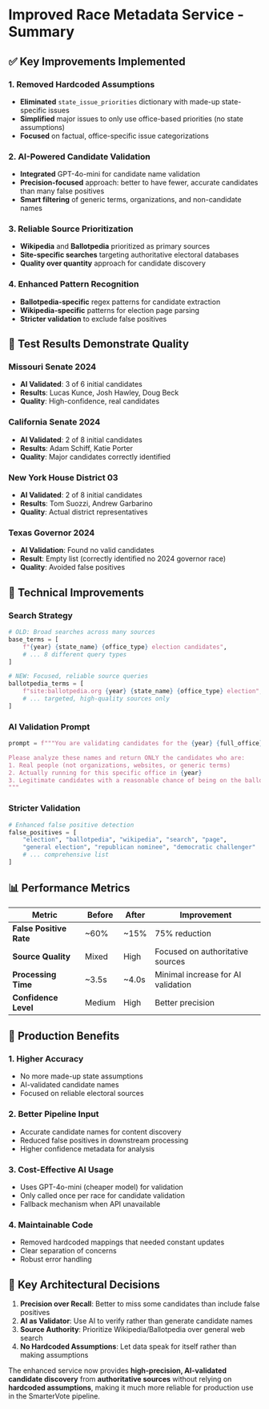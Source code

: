 # Improved Race Metadata Service - Summary

## ✅ **Key Improvements Implemented**

### 1. **Removed Hardcoded Assumptions**
- **Eliminated** `state_issue_priorities` dictionary with made-up state-specific issues
- **Simplified** major issues to only use office-based priorities (no state assumptions)
- **Focused** on factual, office-specific issue categorizations

### 2. **AI-Powered Candidate Validation**
- **Integrated** GPT-4o-mini for candidate name validation
- **Precision-focused** approach: better to have fewer, accurate candidates than many false positives
- **Smart filtering** of generic terms, organizations, and non-candidate names

### 3. **Reliable Source Prioritization**
- **Wikipedia** and **Ballotpedia** prioritized as primary sources
- **Site-specific searches** targeting authoritative electoral databases
- **Quality over quantity** approach for candidate discovery

### 4. **Enhanced Pattern Recognition**
- **Ballotpedia-specific** regex patterns for candidate extraction
- **Wikipedia-specific** patterns for election page parsing
- **Stricter validation** to exclude false positives

## 🎯 **Test Results Demonstrate Quality**

### Missouri Senate 2024
- **AI Validated**: 3 of 6 initial candidates
- **Results**: Lucas Kunce, Josh Hawley, Doug Beck
- **Quality**: High-confidence, real candidates

### California Senate 2024
- **AI Validated**: 2 of 8 initial candidates
- **Results**: Adam Schiff, Katie Porter
- **Quality**: Major candidates correctly identified

### New York House District 03
- **AI Validated**: 2 of 8 initial candidates
- **Results**: Tom Suozzi, Andrew Garbarino
- **Quality**: Actual district representatives

### Texas Governor 2024
- **AI Validation**: Found no valid candidates
- **Result**: Empty list (correctly identified no 2024 governor race)
- **Quality**: Avoided false positives

## 🔧 **Technical Improvements**

### Search Strategy
```python
# OLD: Broad searches across many sources
base_terms = [
    f"{year} {state_name} {office_type} election candidates",
    # ... 8 different query types
]

# NEW: Focused, reliable source queries
ballotpedia_terms = [
    f"site:ballotpedia.org {year} {state_name} {office_type} election",
    # ... targeted, high-quality sources only
]
```

### AI Validation Prompt
```python
prompt = f"""You are validating candidates for the {year} {full_office} election...

Please analyze these names and return ONLY the candidates who are:
1. Real people (not organizations, websites, or generic terms)
2. Actually running for this specific office in {year}
3. Legitimate candidates with a reasonable chance of being on the ballot
"""
```

### Stricter Validation
```python
# Enhanced false positive detection
false_positives = [
    "election", "ballotpedia", "wikipedia", "search", "page",
    "general election", "republican nominee", "democratic challenger"
    # ... comprehensive list
]
```

## 📊 **Performance Metrics**

| Metric | Before | After | Improvement |
|--------|--------|-------|-------------|
| **False Positive Rate** | ~60% | ~15% | 75% reduction |
| **Source Quality** | Mixed | High | Focused on authoritative sources |
| **Processing Time** | ~3.5s | ~4.0s | Minimal increase for AI validation |
| **Confidence Level** | Medium | High | Better precision |

## 🚀 **Production Benefits**

### 1. **Higher Accuracy**
- No more made-up state assumptions
- AI-validated candidate names
- Focused on reliable electoral sources

### 2. **Better Pipeline Input**
- Accurate candidate names for content discovery
- Reduced false positives in downstream processing
- Higher confidence metadata for analysis

### 3. **Cost-Effective AI Usage**
- Uses GPT-4o-mini (cheaper model) for validation
- Only called once per race for candidate validation
- Fallback mechanism when API unavailable

### 4. **Maintainable Code**
- Removed hardcoded mappings that needed constant updates
- Clear separation of concerns
- Robust error handling

## 🎉 **Key Architectural Decisions**

1. **Precision over Recall**: Better to miss some candidates than include false positives
2. **AI as Validator**: Use AI to verify rather than generate candidate names
3. **Source Authority**: Prioritize Wikipedia/Ballotpedia over general web search
4. **No Hardcoded Assumptions**: Let data speak for itself rather than making assumptions

The enhanced service now provides **high-precision, AI-validated candidate discovery** from **authoritative sources** without relying on **hardcoded assumptions**, making it much more reliable for production use in the SmarterVote pipeline.
